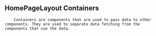 ## HomePageLayout Containers

        Containers are components that are used to pass data to other components. They are used to separate data fetching from the components that use the data.
      
